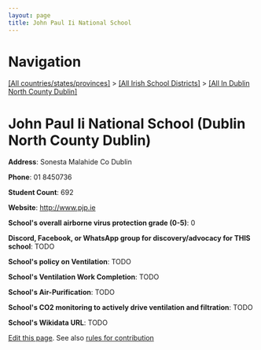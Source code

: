 ```yaml
---
layout: page
title: John Paul Ii National School
---
```

# Navigation

[[All countries/states/provinces]](../../..) > [[All Irish School Districts]](../..) > [[All In Dublin North County Dublin]](..)

# John Paul Ii National School (Dublin North County Dublin)

**Address**: Sonesta Malahide Co Dublin

**Phone**: 01 8450736

**Student Count**: 692

**Website**: <http://www.pjp.ie>

**School's overall airborne virus protection grade (0-5)**: 0

**Discord, Facebook, or WhatsApp group for discovery/advocacy for THIS school**: TODO

**School's policy on Ventilation**: TODO

**School's Ventilation Work Completion**: TODO

**School's Air-Purification**: TODO

**School's CO2 monitoring to actively drive ventilation and filtration**: TODO

**School's Wikidata URL**: TODO


[Edit this page](https://github.com/ventilate-schools/Ireland/edit/main/./Dublin_North_County_Dublin/John_Paul_Ii_National_School.md). See also [rules for contribution](../../../contribution-rules/)